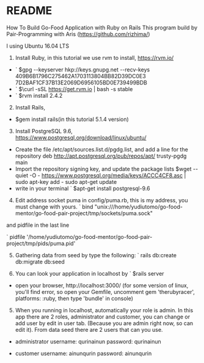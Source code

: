 # README

How To Build Go-Food Application with Ruby on Rails
This program build by Pair-Programming with Aris (https://github.com/rizhima/)

I using Ubuntu 16.04 LTS

1. Install Ruby, in this tutorial we use rvm to install, https://rvm.io/
  - ` $gpg --keyserver hkp://keys.gnupg.net --recv-keys 409B6B1796C275462A1703113804BB82D39DC0E3 7D2BAF1CF37B13E2069D6956105BD0E739499BDB
  - ` $\curl -sSL https://get.rvm.io | bash -s stable
  - ` $rvm install 2.4.2

2. Install Rails,
  - $gem install rails(in this tutorial 5.1.4 version)

3. Install PostgreSQL 9.6, https://www.postgresql.org/download/linux/ubuntu/
  - Create the file /etc/apt/sources.list.d/pgdg.list, and add a line for the repository 
    deb http://apt.postgresql.org/pub/repos/apt/ trusty-pgdg main
  - Import the repository signing key, and update the package lists 
    $wget --quiet -O - https://www.postgresql.org/media/keys/ACCC4CF8.asc | \
      sudo apt-key add - sudo apt-get update 
  - write in your terminal
  ` $apt-get install postgresql-9.6 

4. Edit address socket puma in config/puma.rb, this is my address, you must change with yours.
  ` bind "unix:///home/yudiutomo/go-food-mentor/go-food-pair-project/tmp/sockets/puma.sock"

  and pidfile in the last line

  ` pidfile '/home/yudiutomo/go-food-mentor/go-food-pair-project/tmp/pids/puma.pid'


5. Gathering data from seed by type the following:
  ` rails db:create db:migrate db:seed

4. You can look your application in localhost by
  ` $rails server
  - open your browser, http://localhost:3000/
  (for some version of linux, you'll find error, so open your Gemfile, uncomment gem 'therubyracer', platforms: :ruby, then type 'bundle' in console)

5. When you running in localhost, automatically your role is admin. In this app there are 2 roles, administrator and customer, you can change or add user by edit in user tab. (Because you are admin right now, so can edit it). From data seed there are 2 users that can you use. 
- administrator
  username: qurinainun
  password: qurinainun

- customer
  username: ainunqurin
  password: ainunqurin
